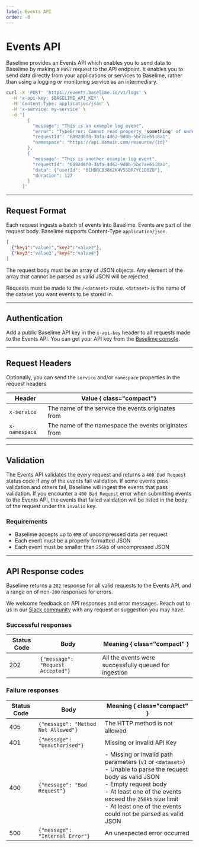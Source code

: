```yaml
---
label: Events API
order: -8
---
```


# Events API


Baselime provides an Events API which enables you to send data to Baselime by making a `POST` request to the API endpoint. It enables you to send data directly from your applications or services to Baselime, rather than using a logging or monitoring service as an intermediary.


```bash # :icon-terminal: terminal
curl -X 'POST' 'https://events.baselime.io/v1/logs' \
  -H 'x-api-key: $BASELIME_API_KEY' \
  -H 'Content-Type: application/json' \
  -H 'x-service: my-service' \
  -d '[
        {
          "message": "This is an example log event",
          "error": "TypeError: Cannot read property 'something' of undefined",
          "requestId": "6092d6f0-3bfa-4d62-9d0b-5bc7ae6518a1",
          "namespace": "https://api.domain.com/resource/{id}"
        },
        {
          "message": "This is another example log event",
          "requestId": "6092d6f0-3bfa-4d62-9d0b-5bc7ae6518a1",
          "data": {"userId": "01HBRCB38K2K4V5SDR7YC1D0ZB"},
          "duration": 127
        }
      ]'
```

---

## Request Format

Each request ingests a batch of events into Baselime. Events are part of the request body. Baselime supports Content-Type `application/json`.

```json # :icon-code:
[
  {"key1":"value1","key2":"value2"},
  {"key3":"value3","key4":"value4"}
]
```

The request body must be an array of JSON objects. Any element of the array that cannot be parsed as valid JSON will be rejected.


Requests must be made to the `/<dataset>` route. `<dataset>` is the name of the dataset you want events to be stored in.


---

## Authentication

Add a public Baselime API key in the `x-api-key` header to all requests made to the Events API. You can get your API key from the [Baselime console](https://console.baselime.io).

---

## Request Headers

Optionally, you can send the `service` and/or `namespace` properties in the request headers

| Header | Value { class="compact"}                    |
|-------------|---------------------------------------|
| `x-service`         | The name of the service the events originates from |
| `x-namespace`         | The name of the namespace the events originates from |

---

## Validation

The Events API validates the every request and returns a `400 Bad Request` status code if any of the events fail validation. If some events pass validation and others fail, Baselime will ingest the events that pass validation. If you encounter a `400 Bad Request` error when submitting events to the Events API, the events that failed validation will be listed in the body of the request under the `invalid` key.

### Requirements
- Baselime accepts up to `6MB` of uncompressed data per request 
- Each event must be a properly formatted JSON
- Each event must be smaller than `256kb` of uncompressed JSON

---

## API Response codes

Baselime returns a `202` response for all valid requests to the Events API, and a range on of non-`200` responses for errors.

We welcome feedback on API responses and error messages. Reach out to us in our [Slack community](https://join.slack.com/t/baselimecommunity/shared_invite/zt-2iqnawlfl-jODT1lZMyq8b5YH5qhZ5ew) with any request or suggestion you may have.

### Successful responses

| Status Code | Body                                  | Meaning { class="compact" }                           |
|-------------|---------------------------------------|-------------------------------------------------------|
| 202         | ```{"message": "Request Accepted"}``` | All the events were successfully queued for ingestion |

### Failure responses

| Status Code | Body                              | Meaning { class="compact" }                                                                                                                                                                                                                                                                                  |
|-------------|-----------------------------------|--------------------------------------------------------------------------------------------------------------------------------------------------------------------------------------------------------------------------------------------------------------------------------------------------------------|
| 405         | ```{"message": "Method Not Allowed"}``` | The HTTP method is not allowed                                                                                                                                                                                                                                                                               |
| 401         | ```{"message": "Unauthorised"}``` | Missing or invalid API Key                                                                                                                                                                                                                                                                                   |
| 400        | ```{"message": "Bad Request"}``` | - Missing or invalid path parameters (`v1` or `<dataset>`) <br/> - Unable to parse the request body as valid JSON<br/>- Empty request body <br/>- At least one of the events exceed the `256kb` size limit <br /> - At least one of the events could not be parsed as valid JSON |
| 500         | ```{"message": "Internal Error"}``` | An unexpected error occurred                                                                                                                                                                                                                                                                                 |


